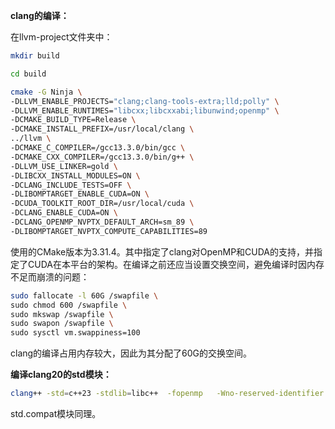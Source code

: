 **clang的编译：**

在llvm-project文件夹中：
```bash
mkdir build
```

```bash
cd build
```

```bash
cmake -G Ninja \
-DLLVM_ENABLE_PROJECTS="clang;clang-tools-extra;lld;polly" \
-DLLVM_ENABLE_RUNTIMES="libcxx;libcxxabi;libunwind;openmp" \
-DCMAKE_BUILD_TYPE=Release \
-DCMAKE_INSTALL_PREFIX=/usr/local/clang \
../llvm \
-DCMAKE_C_COMPILER=/gcc13.3.0/bin/gcc \
-DCMAKE_CXX_COMPILER=/gcc13.3.0/bin/g++ \
-DLLVM_USE_LINKER=gold \
-DLIBCXX_INSTALL_MODULES=ON \
-DCLANG_INCLUDE_TESTS=OFF \
-DLIBOMPTARGET_ENABLE_CUDA=ON \
-DCUDA_TOOLKIT_ROOT_DIR=/usr/local/cuda \
-DCLANG_ENABLE_CUDA=ON \
-DCLANG_OPENMP_NVPTX_DEFAULT_ARCH=sm_89 \
-DLIBOMPTARGET_NVPTX_COMPUTE_CAPABILITIES=89
```

使用的CMake版本为3.31.4。其中指定了clang对OpenMP和CUDA的支持，并指定了CUDA在本平台的架构。在编译之前还应当设置交换空间，避免编译时因内存不足而崩溃的问题：

```bash
sudo fallocate -l 60G /swapfile \
sudo chmod 600 /swapfile \
sudo mkswap /swapfile \
sudo swapon /swapfile \
sudo sysctl vm.swappiness=100
```

clang的编译占用内存较大，因此为其分配了60G的交换空间。

**编译clang20的std模块：**

```bash
clang++ -std=c++23 -stdlib=libc++  -fopenmp   -Wno-reserved-identifier -Wno-reserved-module-identifier     --precompile -o std.pcm /usr/local/clang/share/libc++/v1/std.cppm
```

std.compat模块同理。
